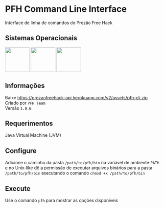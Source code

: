 # PFH Command Line Interface
Interface de linha de comandos do Prezão Free Hack

## Sistemas Operacionais
<p>
<img src="https://doc-14-c8-docs.googleusercontent.com/docs/securesc/f8m8o0qm7o2e4v672sjp1qiashddl4nb/eae652vhcmjaoisuseokpr7kj8tcndsj/1677961575000/09371005429914457431/09371005429914457431/1TL4ROmZs20uW1nUvaRqYjQht2wcSU2Rf?e=download&ax=AB85Z1CYpQ1vTtX1XKSgEg9ov9BFrQs8ATzrdn9gdaFgsPyIN-nLwzys8vunwhGwk2oNYzZB-ywfVEtQsI2fpN77Uc6GmM5t7QjcW2C9_i7dwjJxORp6opcUPCywRD30a6gKvUXGGYTby5sPaaxe51NhtJ0w-bh-cWcfk_zk0mq2atlpi14psp2DlwiMXVaB_oVcnYEugVdI54rko0fCq-HOElrDesYHi1h7dRPiGEmgMrY3nZoe0wXp7j3XFCKOWZmpz9PMZw9yPakhwFgVnUPJImRVP0df3dDVkQ0DkkEh5cEGHNilDBYrK_9M5G8Z0Gmt_M-0Cs789d1fRa9HE1QYswam9u7BW9WE2eRtI8Szte7z5FS1kB1an1FWolYEThNzSJdAYA-X7KxsfPVsaS8zeUZT_tNySEpz20m2l9xifnFIfWiGYSF8X2oloG1WHHZDZC1jfffsvUEcmpIeyjwxJprjFcnK43UNYA2Bt5bsa09RyvLAoUZZ4HQgVLVvLo2JdNCJe6MltSYyiJ6xgbgqUPuy_pWXH15IClpS7MS1clX2RxUUfa8EcM-HaQ6ZigFgPaka_SFUyzBu_04uMhzef_NKHRNYdopLKWthC-aMuDKpP4ehM4eW41lB3kA7SRhfhroWos7H6m6pYpHWr4ZIZbQMNaF3E1ic7zxCd2utKNBRmW6YYZBPHjLtpEAD1nDB7l_2PLKAnl0P8tdyrD8gZXKOGOpknd70RG_oCKM1FyKhya7kC-XrCFv9o3GDxGFL42b84M393ftE3-ABnLqiJOgvgA36L_TZib410tI8fQJf0ByZmIBXHHmD8rGfZ_fqkmae9ZAil-Gc_f8OC3Vuo15iSEid0BImGZoI0m693eswn6GOzHwDzd7u9zTCVj6odg&uuid=91d89ef7-bd07-4bd3-821b-559b33524b80&authuser=0" width="80" height="80" />
<img src="https://upload.wikimedia.org/wikipedia/commons/3/35/Tux.svg" width="80" height="80" />
<img src="https://logos-download.com/wp-content/uploads/2020/06/Apple_Mac_OS_Logo.png" width="80" height="80" />
</p>

## Informações
Baixe https://prezaofreehack-api.herokuapp.com/v2/assets/pfh-cli.zip
<br>
Criado por ```PFH Team```
<br>
Versão ```1.0.6```

## Requerimentos
Java Virtual Machine (JVM)

## Configure
Adicione o caminho da pasta ```/path/to/pfh/bin``` na variável de ambiente ```PATH``` e no Unix-like dê a permissão de executar arquivos binários para a pasta ```/path/to/pfh/bin``` executando o comando ```chmod +x /path/to/pfh/bin```

## Execute
Use o comando ```pfh``` para mostrar as opções disponíveis

